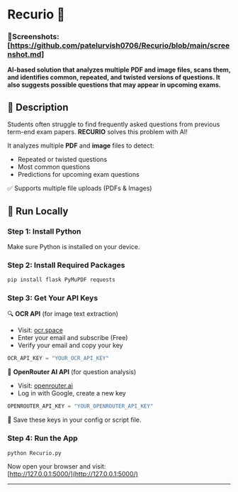 # Recurio 🤖

### 📸Screenshots: [https://github.com/patelurvish0706/Recurio/blob/main/screenshot.md]

**AI-based solution that analyzes multiple PDF and image files, scans them, and identifies common, repeated, and twisted versions of questions. It also suggests possible questions that may appear in upcoming exams.**
## 📝 Description

Students often struggle to find frequently asked questions from previous term-end exam papers. **RECURIO** solves this problem with AI!

It analyzes multiple **PDF** and **image** files to detect:

- Repeated or twisted questions  
- Most common questions  
- Predictions for upcoming exam questions  

✅ Supports multiple file uploads (PDFs & Images)

## 🚀 Run Locally

### Step 1: Install Python  
Make sure Python is installed on your device.

### Step 2: Install Required Packages  
```bash
pip install flask PyMuPDF requests
```

### Step 3: Get Your API Keys  

🔍 **OCR API** (for image text extraction)  
- Visit: [ocr.space](https://ocr.space/ocrapi/freekey)  
- Enter your email and subscribe (Free)  
- Verify your email and copy your key  
```python
OCR_API_KEY = "YOUR_OCR_API_KEY"
```

🧠 **OpenRouter AI API** (for question analysis)  
- Visit: [openrouter.ai](https://openrouter.ai/settings/keys)  
- Log in with Google, create a new key  
```python
OPENROUTER_API_KEY = "YOUR_OPENROUTER_API_KEY"
```

🔐 Save these keys in your config or script file.

### Step 4: Run the App  
```bash
python Recurio.py
```
Now open your browser and visit:  
[http://127.0.0.1:5000/](http://127.0.0.1:5000/)

---
